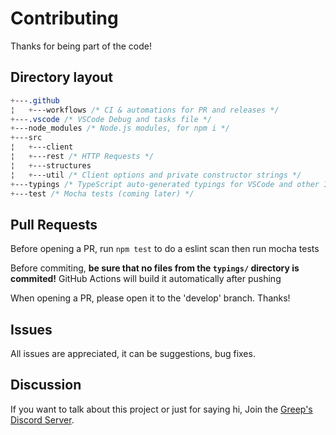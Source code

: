 # Contributing

Thanks for being part of the code!

## Directory layout

```css
+---.github
¦   +---workflows /* CI & automations for PR and releases */
+---.vscode /* VSCode Debug and tasks file */
+---node_modules /* Node.js modules, for npm i */
+---src
¦   +---client
¦   +---rest /* HTTP Requests */
¦   +---structures
¦   +---util /* Client options and private constructor strings */
+---typings /* TypeScript auto-generated typings for VSCode and other IDE using TS */
+---test /* Mocha tests (coming later) */
```

## Pull Requests

Before opening a PR, run `npm test` to do a eslint scan then run mocha tests

Before commiting, **be sure that no files from the `typings/` directory is commited!** GitHub Actions will build it automatically after pushing

When opening a PR, please open it to the 'develop' branch. Thanks!

## Issues

All issues are appreciated, it can be suggestions, bug fixes.

## Discussion

If you want to talk about this project or just for saying hi, Join the [Greep's Discord Server](https://greep.fr/#/discord).
